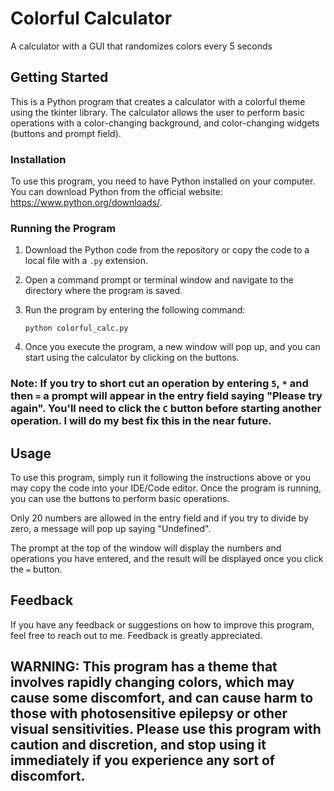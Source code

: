 # Colorful Calculator
A calculator with a GUI that randomizes colors every 5 seconds

## Getting Started
This is a Python program that creates a calculator with a colorful theme using the tkinter library. The calculator allows the user to perform basic operations with a color-changing background, and color-changing widgets (buttons and prompt field).

### Installation
To use this program, you need to have Python installed on your computer. You can download Python from the official website: https://www.python.org/downloads/.

### Running the Program

1. Download the Python code from the repository or copy the code to a local file with a `.py` extension.
2. Open a command prompt or terminal window and navigate to the directory where the program is saved.
3. Run the program by entering the following command:

	```
	python colorful_calc.py
	```
4. Once you execute the program, a new window will pop up, and you can start using the calculator by clicking on the buttons.

### Note: If you try to short cut an operation by entering `5`, `*` and then `=` a prompt will appear in the entry field saying "Please try again". You'll need to click the `C` button before starting another operation. I will do my best fix this in the near future.

## Usage
To use this program, simply run it following the instructions above or you may copy the code into your IDE/Code editor. Once the program is running, you can use the buttons to perform basic operations. 

Only 20 numbers are allowed in the entry field and if you try to divide by zero, a message will pop up saying "Undefined".

The prompt at the top of the window will display the numbers and operations you have entered, and the result will be displayed once you click the `=` button.

## Feedback
If you have any feedback or suggestions on how to improve this program, feel free to reach out to me. Feedback is greatly appreciated.

## WARNING: This program has a theme that involves rapidly changing colors, which may cause some discomfort, and can cause harm to those with photosensitive epilepsy or other visual sensitivities. Please use this program with caution and discretion, and stop using it immediately if you experience any sort of discomfort.
